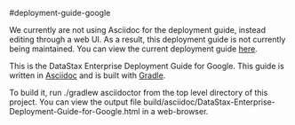 #deployment-guide-google

We currently are not using Asciidoc for the deployment guide, instead editing through a web UI.  As a result, this deployment guide is not currently being maintained.  You can view the current deployment guide [here](https://academy.datastax.com/demos/deployment-guide-google).

This is the DataStax Enterprise Deployment Guide for Google.  This guide is written in [Asciidoc](http://www.methods.co.nz/asciidoc/) and is built with [Gradle](http://www.gradle.org).

To build it, run ./gradlew asciidoctor from the top level directory of this project.  You can view the output file build/asciidoc/DataStax-Enterprise-Deployment-Guide-for-Google.html in a web-browser.
